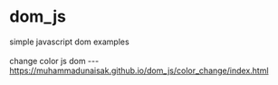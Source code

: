 # dom_js
simple javascript dom examples<br><br>
change color js dom    --- https://muhammadunaisak.github.io/dom_js/color_change/index.html<br><br>

